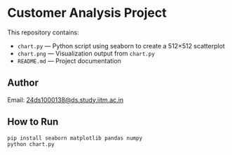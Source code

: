 # Customer Analysis Project

This repository contains:
- `chart.py` — Python script using seaborn to create a 512×512 scatterplot  
- `chart.png` — Visualization output from `chart.py`  
- `README.md` — Project documentation

## Author
Email: 24ds1000138@ds.study.iitm.ac.in

## How to Run
```bash
pip install seaborn matplotlib pandas numpy
python chart.py
